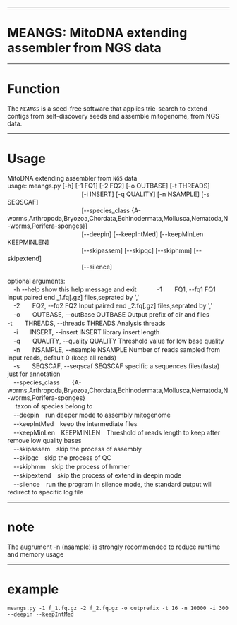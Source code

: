 
***
# MEANGS: MitoDNA extending assembler from NGS data
***
# Function  
The *`MEANGS`* is a seed-free software that applies trie-search to extend contigs from self-discovery seeds and assemble mitogenome, from NGS data. 
***
# Usage  
MitoDNA extending assembler from `NGS` data  
usage: meangs.py [-h] [-1 FQ1] [-2 FQ2] [-o OUTBASE] [-t THREADS]  
　　　　　　　　　　　　[-i INSERT] [-q QUALITY] [-n NSAMPLE] [-s SEQSCAF]  
　　　　　　　　　　　　[--species_class {A-worms,Arthropoda,Bryozoa,Chordata,Echinodermata,Mollusca,Nematoda,N-worms,Porifera-sponges}]  
　　　　　　　　　　　　[--deepin] [--keepIntMed] [--keepMinLen KEEPMINLEN]  
　　　　　　　　　　　　[--skipassem] [--skipqc] [--skiphmm] [--skipextend]  
　　　　　　　　　　　　[--silence]  

optional arguments:  
　-h	--help            show this help message and exit　　
　-1　　FQ1, --fq1 FQ1     Input paired end _1.fq[.gz] files,seprated by ','  
　-2　　FQ2, --fq2 FQ2     Input paired end _2.fq[.gz] files,seprated by ','  	
　-o　　OUTBASE, --outBase OUTBASE Output prefix of dir and files　　
　-t　　THREADS, --threads THREADS Analysis threads  
　-i　　INSERT, --insert INSERT library insert length  
　-q　　QUALITY, --quality QUALITY Threshold value for low base quality  
　-n　　NSAMPLE, --nsample NSAMPLE Number of reads sampled from input reads, default 0 (keep all reads)  
　-s　　SEQSCAF, --seqscaf SEQSCAF specific a sequences files(fasta) just for annotation  
　--species_class　　{A-worms,Arthropoda,Bryozoa,Chordata,Echinodermata,Mollusca,Nematoda,N-worms,Porifera-sponges}  
  　                      taxon of species belong to  
　--deepin　run deeper mode to assembly mitogenome  
　--keepIntMed　keep the intermediate files  
　--keepMinLen　KEEPMINLEN　Threshold of reads length to keep after remove low quality bases  
　--skipassem　skip the process of assembly  
　--skipqc　skip the process of QC  
　--skiphmm　skip the process of hmmer  
　--skipextend　skip the process of extend in deepin mode  
　--silence　run the program in silence mode, the standard output will redirect to specific log file 

***
# note  
The augrument -n (nsample) is strongly recommended to reduce runtime and memory usage  
***
# example
	meangs.py -1 f_1.fq.gz -2 f_2.fq.gz -o outprefix -t 16 -n 10000 -i 300 --deepin --keepIntMed  


